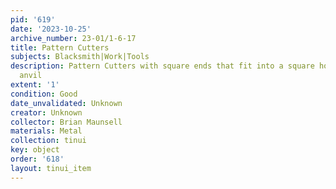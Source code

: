 ```yaml
---
pid: '619'
date: '2023-10-25'
archive_number: 23-01/1-6-17
title: Pattern Cutters
subjects: Blacksmith|Work|Tools
description: Pattern Cutters with square ends that fit into a square hole in the blacksmith's
  anvil
extent: '1'
condition: Good
date_unvalidated: Unknown
creator: Unknown
collector: Brian Maunsell
materials: Metal
collection: tinui
key: object
order: '618'
layout: tinui_item
---
```

